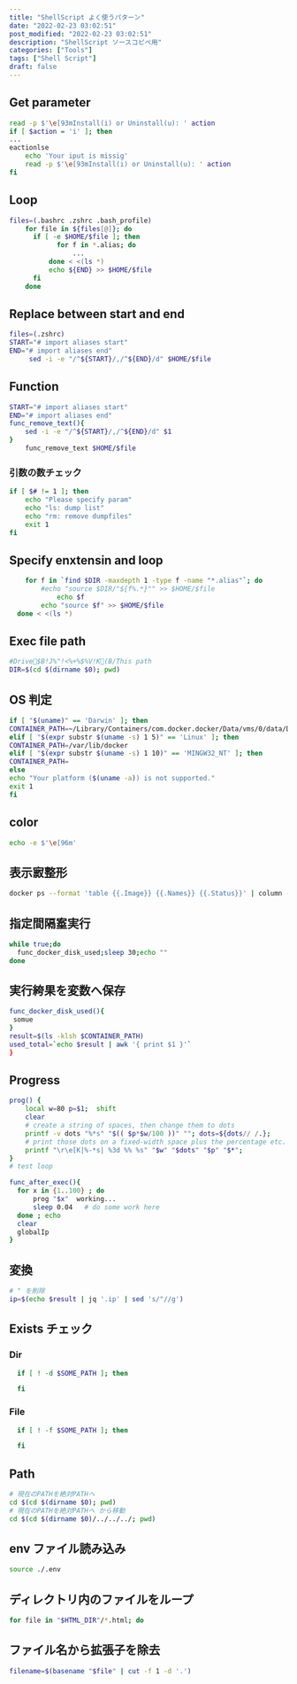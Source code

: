 ```yaml
---
title: "ShellScript よく使うパターン"
date: "2022-02-23 03:02:51"
post_modified: "2022-02-23 03:02:51"
description: "ShellScript ソースコピペ用"
categories: ["Tools"]
tags: ["Shell Script"]
draft: false
---
```


## Get parameter

```bash
read -p $'\e[93mInstall(i) or Uninstall(u): ' action
if [ $action = 'i' ]; then
...
eactionlse
	echo 'Your iput is missig'
	read -p $'\e[93mInstall(i) or Uninstall(u): ' action
fi
```

## Loop

```bash
files=(.bashrc .zshrc .bash_profile)
	for file in ${files[@]}; do
	  if [ -e $HOME/$file ]; then
			for f in *.alias; do
				...
		  done < <(ls *)
		  echo ${END} >> $HOME/$file
	  fi
	done
```

## Replace between start and end

```bash
files=(.zshrc)
START="# import aliases start"
END="# import aliases end"
	 sed -i -e "/^${START}/,/^${END}/d" $HOME/$file
```

## Function

```bash
START="# import aliases start"
END="# import aliases end"
func_remove_text(){
	sed -i -e "/^${START}/,/^${END}/d" $1
}
	func_remove_text $HOME/$file
```

### 引数の数チェック

```bash
if [ $# != 1 ]; then
    echo "Please specify param"
    echo "ls: dump list"
    echo "rm: remove dumpfiles"
    exit 1
fi
```

## Specify enxtensin and loop

```bash
	for f in `find $DIR -maxdepth 1 -type f -name "*.alias"`; do
  		#echo "source $DIR/"${f%.*}"" >> $HOME/$file
			echo $f
  		echo "source $f" >> $HOME/$file
  done < <(ls *)
```

## Exec file path

```bash
#Drive$B!J%"!<%+%$%V!K(B/This path
DIR=$(cd $(dirname $0); pwd)
```

## OS 判定

```bash
if [ "$(uname)" == 'Darwin' ]; then
CONTAINER_PATH=~/Library/Containers/com.docker.docker/Data/vms/0/data/Docker.raw
elif [ "$(expr substr $(uname -s) 1 5)" == 'Linux' ]; then
CONTAINER_PATH=/var/lib/docker
elif [ "$(expr substr $(uname -s) 1 10)" == 'MINGW32_NT' ]; then
CONTAINER_PATH=
else
echo "Your platform ($(uname -a)) is not supported."
exit 1
fi
```

## color

```bash
echo -e $'\e[96m'
```

## 表示㝮整形

```bash
docker ps --format 'table {{.Image}} {{.Names}} {{.Status}}' | column -t
```

## 指定間隔㝧実行

```bash
while true;do
  func_docker_disk_used;sleep 30;echo ""
done
```

## 実行絝果を変数へ保存

```bash
func_docker_disk_used(){
 somue
}
result=$(ls -klsh $CONTAINER_PATH)
used_total=`echo $result | awk '{ print $1 }'`
}
```

## Progress

```bash
prog() {
    local w=80 p=$1;  shift
    clear
    # create a string of spaces, then change them to dots
    printf -v dots "%*s" "$(( $p*$w/100 ))" ""; dots=${dots// /.};
    # print those dots on a fixed-width space plus the percentage etc.
    printf "\r\e[K|%-*s| %3d %% %s" "$w" "$dots" "$p" "$*";
}
# test loop

func_after_exec(){
  for x in {1..100} ; do
      prog "$x"  working...
      sleep 0.04   # do some work here
  done ; echo
  clear
  globalIp
}
```

## 変換

```bash
# " を削除
ip=$(echo $result | jq '.ip' | sed 's/"//g')
```

## Exists チェック

### Dir

```bash
  if [ ! -d $SOME_PATH ]; then

  fi
```

### File

```bash
  if [ ! -f $SOME_PATH ]; then

  fi
```

## Path

```bash
# 現在のPATHを絶対PATHへ
cd $(cd $(dirname $0); pwd)
# 現在のPATHを絶対PATHへ から移動
cd $(cd $(dirname $0)/../../../; pwd)
```

## env ファイル読み込み

```bash
source ./.env
```

## ディレクトリ内のファイルをループ

```bash
for file in "$HTML_DIR"/*.html; do
```

## ファイル名から拡張子を除去

```bash
filename=$(basename "$file" | cut -f 1 -d '.')
```
